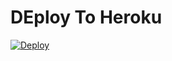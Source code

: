 # DEploy To Heroku
[![Deploy](https://www.herokucdn.com/deploy/button.svg)](https://heroku.com/deploy?template=https://github.com/laes02/DT-calendario)
